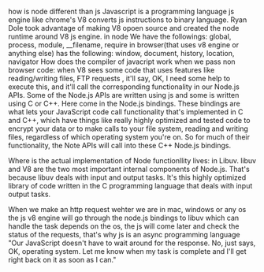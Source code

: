 how is node different than js
Javascript is a programming language 
js engine like chrome's V8 converts js instructions to binary language.
Ryan Dole took advantage of making V8 opoen source and created the node runtime around V8 js engine.
in node We have the followings:
global, process, module, __filename, require
in browser(that uses v8 engine or anything else) has the following:
window, document, history, location, navigator
How does the compiler of javacript work when we pass non browser code:
when V8 sees some code that uses features like reading/writing files, FTP requests , it'll say, OK, I need some help to execute this, and it'll call the corresponding functionality in our Node.js APIs.
Some of the Node.js APIs are written using js and some is written using C or C++.
Here come in the Node.js bindings. These bindings are what lets your JavaScript code call functionality that's implemented in C and C++, which have things like really highly optimized and tested code to encrypt your data or to make calls to your file system, reading and writing files, regardless of which operating system you're on.
So for much of their functionality, the Note APIs will call into these C++ Node.js bindings. 

Where is the actual implementation of Node functionllity lives:
in Libuv. libuv and V8 are the two most important internal components of Node.js.
That's because libuv deals with input and output tasks.
It's this highly optimized library of code written in the C programming language that deals with input output tasks.

When we make an http request wehter we are in mac, windows or any os the js v8 engine will go through the node.js bindings to libuv which can handle the task depends on the os, the js will come later and check the status of the requests, that's why js is an async programming language
"Our JavaScript doesn't have to wait around for the response.
No, just says, OK, operating system.
Let me know when my task is complete and I'll get right back on it as soon as I can."